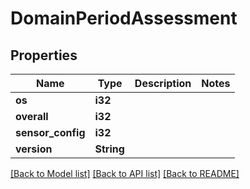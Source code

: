 # DomainPeriodAssessment

## Properties

Name | Type | Description | Notes
------------ | ------------- | ------------- | -------------
**os** | **i32** |  |
**overall** | **i32** |  |
**sensor_config** | **i32** |  |
**version** | **String** |  |

[[Back to Model list]](./README.md#documentation-for-models) [[Back to API list]](./README.md#documentation-for-api-endpoints) [[Back to README]](../README.md)
